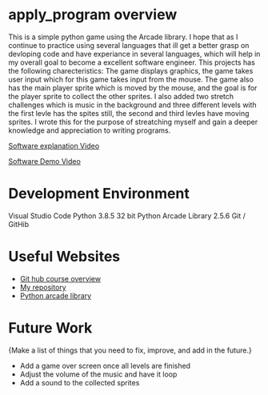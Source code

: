 # apply_program overview
This is a simple python game using the Arcade library. I hope that as I continue to practice using several languages that ill get a better grasp on devloping code and have experiance in several languages, which will help in my overall goal to become a excellent software engineer. This projects has the following charecteristics:
The game displays graphics, the game takes user input which for this game takes input from the mouse. 
The game also has the main player sprite which is moved by the mouse, and the goal is for the player sprite to collect the other sprites.
I also added two stretch challenges which is music in the background and three different levels with the first levle has the spites still, 
the second and third levles have moving sprites. I wrote this for the purpose of streatching myself and gain a deeper knowledge and appreciation to writing programs. 



[Software explanation Video](https://youtu.be/A2ZjKcCo6us)


[Software Demo Video](https://youtu.be/yp7xG8WLROQ)

# Development Environment
Visual Studio Code
Python 3.8.5 32 bit
Python Arcade Library 2.5.6
Git / GitHib

# Useful Websites

* [Git hub course overview](https://byui-cse.github.io/cse310-course/lesson01/01-prove.html)
* [My repository](https://github.com/ghostrider86/apply_program)
* [Python arcade library](https://arcade.academy/examples/index.html)


# Future Work

{Make a list of things that you need to fix, improve, and add in the future.}
* Add a game over screen once all levels are finished
* Adjust the volume of the music and have it loop
* Add a sound to the collected sprites
